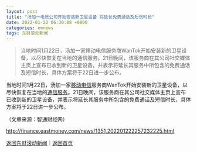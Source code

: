 ```yaml
---
layout: post
title: "汤加一电信公司开始安装新卫星设备 将延长免费通话及短信时长"
date: 2022-01-22 06:30:08 +0800
categories: emnews
tags: 东财滚动新闻
---
```

> 当地时间1月22日，汤加一家移动电信服务商WanTok开始安装新的卫星设备，以尽快恢复在当地的通信服务。21日晚间，该服务商在其公司社交媒体主页上宣布已收到新的卫星设备，并表示将延长其服务中所包含的免费通话及短信时长，具体方案将于22日进一步公布。

<p>当地时间1月22日，汤加一家<span id="stock_106.MBT"><a href="http://quote.eastmoney.com/unify/r/106.MBT" class="keytip" data-code="106,MBT">移动电信</a></span><span id="quote_106.MBT"></span>服务商WanTok开始安装新的卫星设备，以尽快恢复在当地的<span id="bk_90.BK0736"><a href="http://quote.eastmoney.com/unify/r/90.BK0736" class="keytip" data-code="90,BK0736">通信服务</a></span><span id="bkquote_90.BK0736"></span>。21日晚间，该服务商在其公司社交媒体主页上宣布已收到新的卫星设备，并表示将延长其服务中所包含的免费通话及短信时长，具体方案将于22日进一步公布。</p><p class="em_media">（文章来源：智通财经网）</p>

<http://finance.eastmoney.com/news/1351,202201222257232225.html>

[返回东财滚动新闻](//finews.withounder.com/emnews/)｜[返回首页](//finews.withounder.com/)